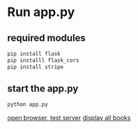 # Run app.py

## required modules
```bash
pip install flask
pip installl flask_cors
pip install stripe
```

## start the app.py
```bash
python app.py
```
[open browser, test server](http://localhost:5000/ping)
[display all books](http://localhost:5000/books)

